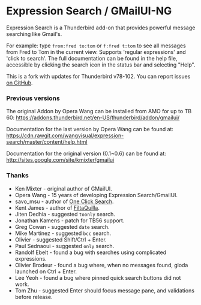 # Expression Search / GMailUI-NG

Expression Search is a Thunderbird add-on that provides powerful message searching like Gmail's.

For example: type `from:fred to:tom` or `f:fred t:tom` to see all messages from Fred to Tom in the current view. Supports 'regular expressions' and 'click to search'. The full documentation can be found in the help file, accessible by clicking the search icon in the status bar and selecting "Help".

This is a fork with updates for Thunderbird v78-102. You can report issues [on GitHub](https://github.com/opto/expression-search-NG/issues).

### Previous versions

The original Addon by Opera Wang can be installed from AMO for up to TB 60:
https://addons.thunderbird.net/en-US/thunderbird/addon/gmailui/

Documentation for the last version by Opera Wang can be found at:
https://cdn.rawgit.com/wangvisual/expression-search/master/content/help.html

Documentation for the original version (0.1~0.6) can be found at:
http://sites.google.com/site/kmixter/gmailui

### Thanks

* Ken Mixter - original author of GMailUI.
* Opera Wang - 15 years of developing Expression Search/GmailUI.
* savo_msu - author of [One Click Search](https://addons.thunderbird.net/af/thunderbird/addon/one-click-search/).
* Kent James - author of [FiltaQuilla](https://addons.thunderbird.net/en-US/thunderbird/addon/filtaquilla/).
* Jiten Dedhia - suggested `toonly` search.
* Jonathan Kamens - patch for TB56 support.
* Greg Cowan - suggested `date` search.
* Mike Martinez - suggested `bcc` search.
* Olivier - suggested Shift/Ctrl + Enter.
* Paul Sednaoui - suggested `only` search.
* Randolf Ebelt - found a bug with searches using complicated expressions.
* Olivier Brodeur - found a bug where, when no messages found, gloda launched on Ctrl + Enter.
* Lee Yeoh - found a bug where pinned quick search buttons did not work.
* Tom Zhu - suggested Enter should focus message pane, and validations before release.
